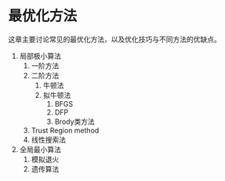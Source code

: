 # 最优化方法

这章主要讨论常见的最优化方法，以及优化技巧与不同方法的优缺点。

1. 局部极小算法
   1. 一阶方法
   2. 二阶方法
      1. 牛顿法
      2. 拟牛顿法
         1. BFGS
         2. DFP
         3. Brody类方法
   3. Trust Region method
   4. 线性搜索法
2. 全局最小算法
   1. 模拟退火
   2. 遗传算法



